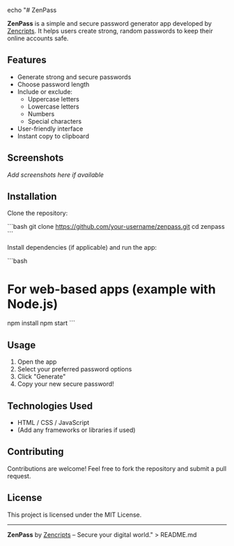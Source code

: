 echo "# ZenPass

**ZenPass** is a simple and secure password generator app developed by [Zencripts](https://github.com/Zencripts). It helps users create strong, random passwords to keep their online accounts safe.

## Features

- Generate strong and secure passwords
- Choose password length
- Include or exclude:
  - Uppercase letters
  - Lowercase letters
  - Numbers
  - Special characters
- User-friendly interface
- Instant copy to clipboard

## Screenshots

*Add screenshots here if available*

## Installation

Clone the repository:

\`\`\`bash
git clone https://github.com/your-username/zenpass.git
cd zenpass
\`\`\`

Install dependencies (if applicable) and run the app:

\`\`\`bash
# For web-based apps (example with Node.js)
npm install
npm start
\`\`\`

## Usage

1. Open the app
2. Select your preferred password options
3. Click \"Generate\"
4. Copy your new secure password!

## Technologies Used

- HTML / CSS / JavaScript
- (Add any frameworks or libraries if used)

## Contributing

Contributions are welcome! Feel free to fork the repository and submit a pull request.

## License

This project is licensed under the MIT License.

---

**ZenPass** by [Zencripts](https://github.com/Zencripts) – Secure your digital world." > README.md
